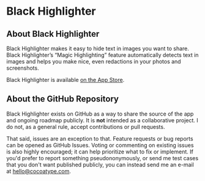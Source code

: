 # Black Highlighter

## About Black Highlighter

Black Highlighter makes it easy to hide text in images you want to share. Black Highlighter’s “Magic Highlighting” feature automatically detects text in images and helps you make nice, even redactions in your photos and screenshots.

Black Highlighter is available [on the App Store](https://itunes.apple.com/us/app/black-highlighter/id1215283742?ls=1&mt=8&at=11lrHm).

## About the GitHub Repository

Black Highlighter exists on GitHub as a way to share the source of the app and ongoing roadmap publicly. It is **not** intended as a collaborative project. I do not, as a general rule, accept contributions or pull requests.

That said, issues are an exception to that. Feature requests or bug reports can be opened as GitHub Issues. Voting or commenting on existing issues is also highly encouraged; it can help prioritize what to fix or implement. If you'd prefer to report something pseudononymously, or send me test cases that you don't want published publicly, you can instead send me an e-mail at [hello@cocoatype.com](mailto:hello@cocoatype.com).
